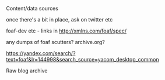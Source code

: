 Content/data sources

once there's a bit in place, ask on twitter etc

foaf-dev etc - links in http://xmlns.com/foaf/spec/

any dumps of foaf scutters? archive.org?

https://yandex.com/search/?text=foaf&lr=144998&search_source=yacom_desktop_common

Raw blog archive
